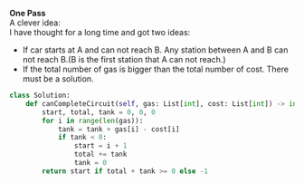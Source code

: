 **One Pass**  
A clever idea:  
I have thought for a long time and got two ideas:  
* If car starts at A and can not reach B. Any station between A and B
can not reach B.(B is the first station that A can not reach.)  
* If the total number of gas is bigger than the total number of cost. There must be a solution.  
```py
class Solution:
    def canCompleteCircuit(self, gas: List[int], cost: List[int]) -> int:
        start, total, tank = 0, 0, 0
        for i in range(len(gas)):
            tank = tank + gas[i] - cost[i]
            if tank < 0:
                start = i + 1
                total += tank
                tank = 0
        return start if total + tank >= 0 else -1
```
